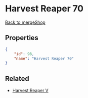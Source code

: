# Harvest Reaper 70

<no description available>

[Back to mergeShop](../merge-shops.md)

## Properties

```json
{
    "id": 98,
    "name": "Harvest Reaper 70"
}
```

## Related

- [Harvest Reaper V](../items/6032-harvest-reaper-v.md)


